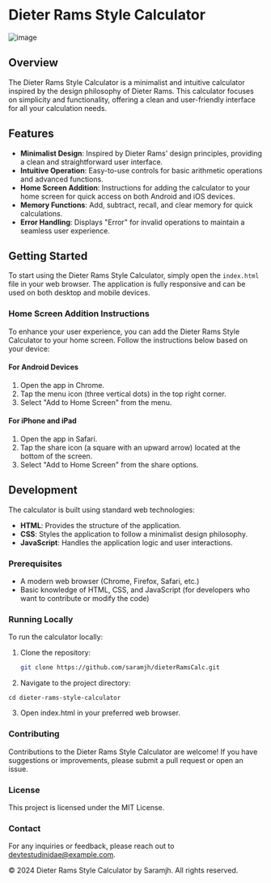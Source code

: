 # Dieter Rams Style Calculator
![image](https://github.com/user-attachments/assets/e9152dd9-1523-4642-ac5e-9ab91a06d770)

## Overview

The Dieter Rams Style Calculator is a minimalist and intuitive calculator inspired by the design philosophy of Dieter Rams. This calculator focuses on simplicity and functionality, offering a clean and user-friendly interface for all your calculation needs.

## Features

- **Minimalist Design**: Inspired by Dieter Rams' design principles, providing a clean and straightforward user interface.
- **Intuitive Operation**: Easy-to-use controls for basic arithmetic operations and advanced functions.
- **Home Screen Addition**: Instructions for adding the calculator to your home screen for quick access on both Android and iOS devices.
- **Memory Functions**: Add, subtract, recall, and clear memory for quick calculations.
- **Error Handling**: Displays "Error" for invalid operations to maintain a seamless user experience.

## Getting Started

To start using the Dieter Rams Style Calculator, simply open the `index.html` file in your web browser. The application is fully responsive and can be used on both desktop and mobile devices.

### Home Screen Addition Instructions

To enhance your user experience, you can add the Dieter Rams Style Calculator to your home screen. Follow the instructions below based on your device:

#### For Android Devices

1. Open the app in Chrome.
2. Tap the menu icon (three vertical dots) in the top right corner.
3. Select "Add to Home Screen" from the menu.

#### For iPhone and iPad

1. Open the app in Safari.
2. Tap the share icon (a square with an upward arrow) located at the bottom of the screen.
3. Select "Add to Home Screen" from the share options.

## Development

The calculator is built using standard web technologies:

- **HTML**: Provides the structure of the application.
- **CSS**: Styles the application to follow a minimalist design philosophy.
- **JavaScript**: Handles the application logic and user interactions.

### Prerequisites

- A modern web browser (Chrome, Firefox, Safari, etc.)
- Basic knowledge of HTML, CSS, and JavaScript (for developers who want to contribute or modify the code)

### Running Locally

To run the calculator locally:

1. Clone the repository:
   ```bash
   git clone https://github.com/saramjh/dieterRamsCalc.git
   ```
2. Navigate to the project directory:

```
cd dieter-rams-style-calculator
```

3. Open index.html in your preferred web browser.

### Contributing

Contributions to the Dieter Rams Style Calculator are welcome! If you have suggestions or improvements, please submit a pull request or open an issue.

### License

This project is licensed under the MIT License.

### Contact

For any inquiries or feedback, please reach out to devtestudinidae@example.com.

© 2024 Dieter Rams Style Calculator by Saramjh. All rights reserved.
